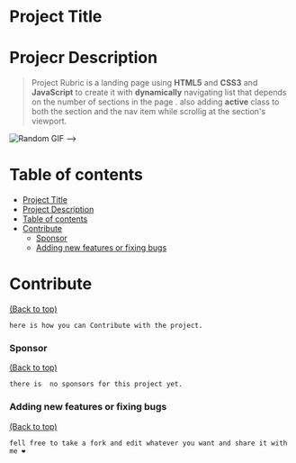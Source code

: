 # Project Title

## 

# Projecr Description

> Project Rubric is a landing page using **HTML5** and **CSS3** and **JavaScript** to create it with **dynamically** navigating list that depends on the number of sections in the page .
> also adding **active** class to both the section and the nav item while scrollig at the section's viewport.

![Random GIF](https://media.giphy.com/media/ZVik7pBtu9dNS/giphy.gif) -->

# Table of contents

- [Project Title](#project-title)
- [Project Description](#project-description)
- [Table of contents](#table-of-contents)
- [Contribute](#contribute)
  - [Sponsor](#sponsor)
  - [Adding new features or fixing bugs](#adding-new-features-or-fixing-bugs)

# Contribute

[(Back to top)](#table-of-contents)

    here is how you can Contribute with the project.

### Sponsor

[(Back to top)](#table-of-contents)

    there is  no sponsors for this project yet.

### Adding new features or fixing bugs

[(Back to top)](#table-of-contents)

    fell free to take a fork and edit whatever you want and share it with me ❤️
